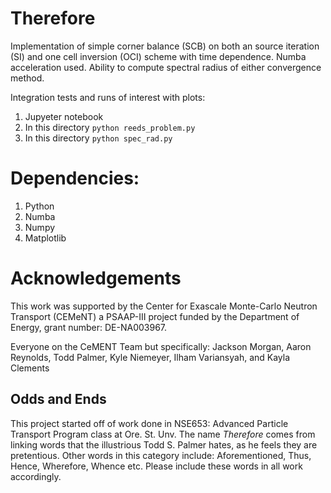 # Therefore

Implementation of simple corner balance (SCB) on both an source iteration (SI) and one cell inversion (OCI) scheme with time dependence. Numba acceleration used. Ability to compute spectral radius of either convergence method.

Integration tests and runs of interest with plots: 
1. Jupyeter notebook
2. In this directory `python reeds_problem.py`
3. In this directory `python spec_rad.py`

# Dependencies:
1. Python
2. Numba
3. Numpy
4. Matplotlib

# Acknowledgements
This work was supported by the Center for Exascale Monte-Carlo Neutron Transport (CEMeNT) a PSAAP-III project funded by the Department of Energy, grant number: DE-NA003967.

Everyone on the CeMENT Team but specifically: Jackson Morgan, Aaron Reynolds, Todd Palmer, Kyle Niemeyer, Ilham Variansyah, and Kayla Clements

## Odds and Ends
This project started off of work done in NSE653: Advanced Particle Transport Program class at Ore. St. Unv.
The name *Therefore* comes from linking words that the illustrious Todd S. Palmer hates, as he feels they are pretentious.
Other words in this category include: Aforementioned, Thus, Hence, Wherefore, Whence etc.
Please include these words in all work accordingly.
